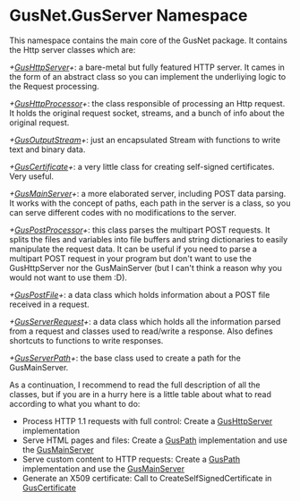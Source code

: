 # **GusNet.GusServer Namespace**

This namespace contains the main core of the GusNet package. It contains the Http server classes which are:

_+[GusHttpServer](GusHttpServer)+_: a bare-metal but fully featured HTTP server. It cames in the form of an abstract class so you can implement the underliying logic to the Request processing.

_+[GusHttpProcessor](GusHttpProcessor)+_: the class responsible of processing an Http request. It holds the original request socket, streams, and a bunch of info about the original request.

_+[GusOutputStream](GusOutputStream)+_: just an encapsulated Stream with functions to write text and binary data.

_+[GusCertificate](GusCertificate)+_: a very little class for creating self-signed certificates. Very useful.

_+[GusMainServer](GusMainServer)+_: a more elaborated server, including POST data parsing. It works with the concept of paths, each path in the server is a class, so you can serve different codes with no modifications to the server.

_+[GusPostProcessor](GusPostProcessor)+_: this class parses the multipart POST requests. It splits the files and variables into file buffers and string dictionaries to easily manipulate the request data. It can be useful if you need to parse a multipart POST request in your program but don't want to use the GusHttpServer nor the GusMainServer (but I can't think a reason why you would not want to use them :D).

_+[GusPostFile](GusPostFile)+_: a data class which holds information about a POST file received in a request.

_+[GusServerRequest](GusServerRequest)+_: a data class which holds all the information parsed from a request and classes used to read/write a response. Also defines shortcuts to functions to write responses.

_+[GusServerPath](GusServerPath)+_: the base class used to create a path for the GusMainServer.

As a continuation, I recommend to read the full description of all the classes, but if you are in a hurry here is a little table about what to read according to what you whant to do:

* Process HTTP 1.1 requests with full control: Create a [GusHttpServer](GusHttpServer) implementation
* Serve HTML pages and files: Create a [GusPath](GusPath) implementation and use the [GusMainServer](GusMainServer)
* Serve custom content to HTTP requests: Create a [GusPath](GusPath) implementation and use the [GusMainServer](GusMainServer)
* Generate an X509 certificate: Call to CreateSelfSignedCertificate in [GusCertificate](GusCertificate)
